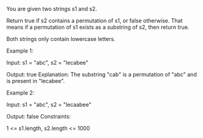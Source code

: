 You are given two strings s1 and s2.

Return true if s2 contains a permutation of s1, or false otherwise. That means if a permutation of s1 exists as a substring of s2, then return true.

Both strings only contain lowercase letters.

Example 1:

Input: s1 = "abc", s2 = "lecabee"

Output: true
Explanation: The substring "cab" is a permutation of "abc" and is present in "lecabee".

Example 2:

Input: s1 = "abc", s2 = "lecaabee"

Output: false
Constraints:

1 <= s1.length, s2.length <= 1000
